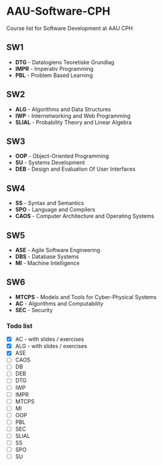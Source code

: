 # AAU-Software-CPH
Course list for Software Development at AAU CPH


## SW1
- **DTG** - Datalogiens Teoretiske Grundlag
- **IMPR** - Imperativ Programming
- **PBL** - Problem Based Learning

## SW2
- **ALG** - Algorithms and Data Structures
- **IWP** - Internetworking and Web Programming
- **SLIAL** - Probability Theory and Linear Algebra

## SW3
- **OOP** - Object-Oriented Programming
- **SU** - Systems Development
- **DEB** - Design and Evaluation Of User Interfaces

## SW4
- **SS** - Syntax and Semantics
- **SPO** - Language and Compilers
- **CAOS** - Computer Architecture and Operating Systems

## SW5
- **ASE** - Agile Software Engineering
- **DBS** - Database Systems
- **MI** - Machine Intelligence

## SW6
- **MTCPS** - Models and Tools for Cyber-Physical Systems
- **AC** - Algorithms and Computability
- **SEC** - Security


### Todo list
- [x] AC - with slides / exercises
- [x] ALG - with slides / exercises
- [x] ASE
- [ ] CAOS
- [ ] DB
- [ ] DEB
- [ ] DTG
- [ ] IWP
- [ ] IMPR
- [ ] MTCPS
- [ ] MI
- [ ] OOP
- [ ] PBL
- [ ] SEC
- [ ] SLIAL
- [ ] SS
- [ ] SPO
- [ ] SU
